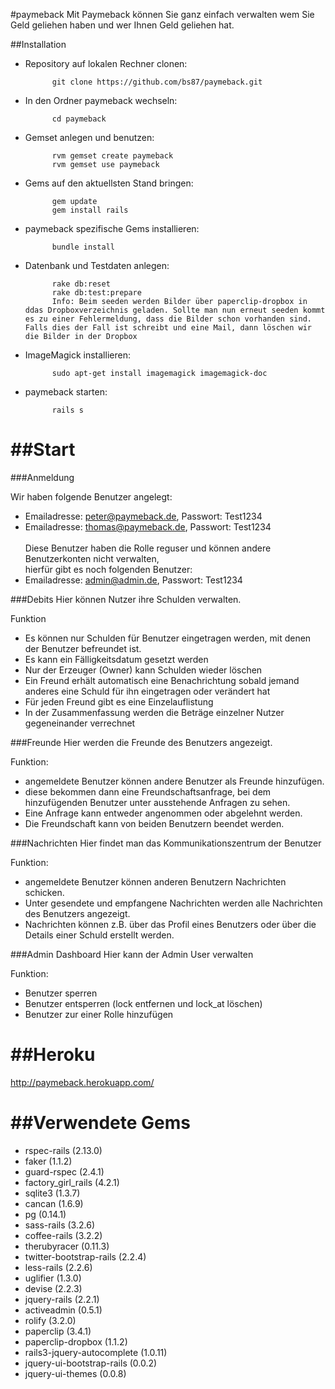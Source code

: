 #paymeback
Mit Paymeback können Sie ganz einfach verwalten wem Sie Geld geliehen haben und wer Ihnen Geld geliehen hat. 


##Installation
* Repository auf lokalen Rechner clonen:
			
			git clone https://github.com/bs87/paymeback.git

* In den Ordner paymeback wechseln:
			
			cd paymeback

* Gemset anlegen und benutzen:
			
			rvm gemset create paymeback
 			rvm gemset use paymeback

* Gems auf den aktuellsten Stand bringen:
 		
 			gem update
 			gem install rails

* paymeback spezifische Gems installieren:
 			
 			bundle install

* Datenbank und Testdaten anlegen:
 			
 			rake db:reset
 			rake db:test:prepare
			Info: Beim seeden werden Bilder über paperclip-dropbox in ddas Dropboxverzeichnis geladen. Sollte man nun erneut seeden kommt es zu einer Fehlermeldung, dass die Bilder schon vorhanden sind. Falls dies der Fall ist schreibt und eine Mail, dann löschen wir die Bilder in der Dropbox
* ImageMagick installieren:
  			
  			sudo apt-get install imagemagick imagemagick-doc

* paymeback starten:
  			
  			rails s

##Start
==========
###Anmeldung

Wir haben folgende Benutzer angelegt:
* Emailadresse: peter@paymeback.de, Passwort: Test1234
* Emailadresse: thomas@paymeback.de, Passwort: Test1234 <br><br>
Diese Benutzer haben die Rolle reguser und können andere Benutzerkonten nicht verwalten, <br>
hierfür gibt es noch folgenden Benutzer:
* Emailadresse: admin@admin.de, Passwort: Test1234

###Debits
Hier können Nutzer ihre Schulden verwalten. 

Funktion
* Es können nur Schulden für Benutzer eingetragen werden, mit denen der Benutzer befreundet ist.
* Es kann ein Fälligkeitsdatum gesetzt werden
* Nur der Erzeuger (Owner) kann Schulden wieder löschen
* Ein Freund erhält automatisch eine Benachrichtung sobald jemand anderes eine Schuld für ihn eingetragen oder verändert hat
* Für jeden Freund gibt es eine Einzelauflistung
* In der Zusammenfassung werden die Beträge einzelner Nutzer gegeneinander verrechnet

###Freunde
Hier werden die Freunde des Benutzers angezeigt.

Funktion:
* angemeldete Benutzer können andere Benutzer als Freunde hinzufügen. 
* diese bekommen dann eine Freundschaftsanfrage, bei dem hinzufügenden Benutzer unter ausstehende Anfragen zu sehen.
* Eine Anfrage kann entweder angenommen oder abgelehnt werden.
* Die Freundschaft kann von beiden Benutzern beendet werden.


###Nachrichten
Hier findet man das Kommunikationszentrum der Benutzer

Funktion:
* angemeldete Benutzer können anderen Benutzern Nachrichten schicken.
* Unter gesendete und empfangene Nachrichten werden alle Nachrichten des Benutzers angezeigt.
* Nachrichten können z.B. über das Profil eines Benutzers oder über die Details einer Schuld erstellt werden.


###Admin Dashboard
Hier kann der Admin User verwalten

Funktion:
* Benutzer sperren
* Benutzer entsperren (lock entfernen und lock_at löschen)
* Benutzer zur einer Rolle hinzufügen


##Heroku
==========
http://paymeback.herokuapp.com/


##Verwendete Gems
==========
* rspec-rails (2.13.0)
* faker (1.1.2)
* guard-rspec (2.4.1)
* factory_girl_rails (4.2.1)
* sqlite3 (1.3.7)
* cancan (1.6.9)
* pg (0.14.1)
* sass-rails (3.2.6)
* coffee-rails (3.2.2)
* therubyracer (0.11.3)
* twitter-bootstrap-rails (2.2.4)
* less-rails (2.2.6)
* uglifier (1.3.0)
* devise (2.2.3)
* jquery-rails (2.2.1)
* activeadmin (0.5.1)
* rolify (3.2.0)
* paperclip (3.4.1)
* paperclip-dropbox (1.1.2)
* rails3-jquery-autocomplete (1.0.11)
* jquery-ui-bootstrap-rails (0.0.2)
* jquery-ui-themes (0.0.8)